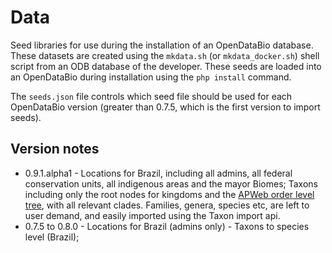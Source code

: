 # Data
Seed  libraries for use during the installation of an OpenDataBio database. These datasets are created using the `mkdata.sh` (or `mkdata_docker.sh`) shell script from an ODB database of the developer. These seeds are loaded into an OpenDataBio during installation using the `php install` command.

The `seeds.json` file controls which seed file should be used for each OpenDataBio version (greater than 0.7.5, which is the first version to import seeds).

## Version notes

* 0.9.1.alpha1 - Locations for Brazil, including all admins, all federal conservation units, all indigenous areas and the mayor Biomes; Taxons including only the root nodes for kingdoms and the [APWeb order level tree](http://www.mobot.org/MOBOT/research/APweb/), with all relevant clades. Families, genera, species etc, are left to user demand, and easily imported using the Taxon import api.
* 0.7.5 to 0.8.0  - Locations for Brazil (admins only) - Taxons to species level (Brazil);

